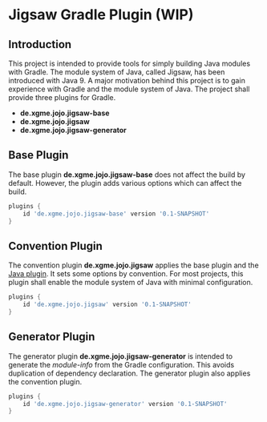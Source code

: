 Jigsaw Gradle Plugin (WIP)
==========================

Introduction
------------

This project is intended to provide tools for simply building Java
modules with Gradle. The module system of Java, called Jigsaw, has been
introduced with Java 9. A major motivation behind this project is to
gain experience with Gradle and the module system of Java. The project
shall provide three plugins for Gradle.

 *  **de.xgme.jojo.jigsaw-base**
 *  **de.xgme.jojo.jigsaw**
 *  **de.xgme.jojo.jigsaw-generator**

Base Plugin
-----------

The base plugin **de.xgme.jojo.jigsaw-base** does not affect the build
by default. However, the plugin adds various options which can affect
the build.

```groovy
plugins {
    id 'de.xgme.jojo.jigsaw-base' version '0.1-SNAPSHOT'
}
```

Convention Plugin
-----------------

The convention plugin **de.xgme.jojo.jigsaw** applies the base plugin
and the [Java plugin][java-plugin]. It sets some options by convention.
For most projects, this plugin shall enable the module system of Java
with minimal configuration.

```groovy
plugins {
    id 'de.xgme.jojo.jigsaw' version '0.1-SNAPSHOT'
}
```

Generator Plugin
----------------

The generator plugin **de.xgme.jojo.jigsaw-generator** is intended to
generate the *module-info* from the Gradle configuration. This avoids
duplication of dependency declaration. The generator plugin also applies
the convention plugin.

```groovy
plugins {
    id 'de.xgme.jojo.jigsaw-generator' version '0.1-SNAPSHOT'
}
```


[java-plugin]:
<https://docs.gradle.org/current/userguide/java_plugin.html>
"Gradle Userguide: The Java Plugi"
